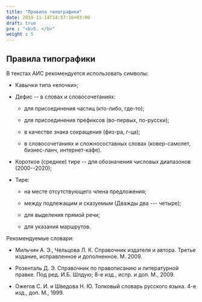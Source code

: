 ```yaml
---
title: "Правила типографики"
date: 2019-11-14T14:57:16+03:00
draft: true
pre : "<b>5. </b>"
weight : 5
---
```


Правила типографики
-------------------

В текстах АИС рекомендуется использовать символы:

-   Кавычки типа «елочки»;

-   Дефис -- в словах и словосочетаниях:

    -   для присоединения частиц (кто-либо, где-то);

    -   для присоединения префиксов (во-первых, по-русски);

    -   в качестве знака сокращения (физ-ра, г-ца);

    -   в словосочетаниях и сложносоставных словах (ковер-самолет,
        бизнес-ланч, интернет-кафе).

-   Короткое (среднее) тире -- для обозначения числовых диапазонов
    (2000--2020);

-   Тире:

    -   на месте отсутствующего члена предложения;

    -   между подлежащим и сказуемым (Дважды два --- четыре);

    -   для выделения прямой речи;

    -   для указания маршрутов.

Рекомендуемые словари:

-   Мильчин А. Э., Чельцова Л. К. Справочник издателя и автора. Третье
    издание, исправленное и дополненное. М. 2009.

-   Розенталь Д. Э. Справочник по правописанию и литературной правке.
    Под ред. И.Б. Шлдую; 8-е изд., испр. и доп. М., 2009.

-   Ожегов С. И. и Шведова Н. Ю. Толковый словарь русского языка. 4-е
    изд., доп. М., 1999.
